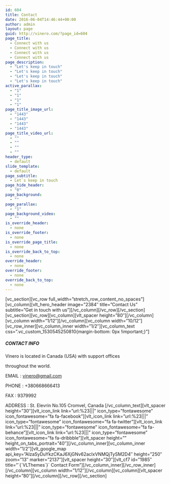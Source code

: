 ```yaml
---
id: 604
title: Contact
date: 2016-06-04T14:46:44+00:00
author: admin
layout: page
guid: http://vinero.com/?page_id=604
page_title:
  - Connect with us
  - Connect with us
  - Connect with us
  - Connect with us
page_description:
  - "Let's keep in touch"
  - "Let's keep in touch"
  - "Let's keep in touch"
  - "Let's keep in touch"
active_parallax:
  - "1"
  - "1"
  - "1"
  - "1"
page_title_image_url:
  - "1443"
  - "1443"
  - "1443"
  - "1443"
page_title_video_url:
  - ""
  - ""
  - ""
  - ""
header_type:
  - default
slide_template:
  - default
page_subtitle:
  - Let`s keep in touch
page_hide_header:
  - "0"
page_background:
  - ""
page_parallax:
  - "1"
page_background_video:
  - ""
is_override_header:
  - none
is_override_footer:
  - none
is_override_page_title:
  - none
is_override_back_to_top:
  - none
override_header:
  - none
override_footer:
  - none
override_back_to_top:
  - none
---
```

\[vc\_section\]\[vc\_row full\_width=&#8221;stretch\_row\_content\_no\_spaces&#8221;\]\[vc\_column\]\[vlt\_hero\_header image=&#8221;2384&#8243; title=&#8221;Contact Us&#8221; subtitle=&#8221;Get in touch with us&#8221;\]\[/vc\_column\]\[/vc\_row\]\[/vc\_section\]\[vc\_section\]\[vc\_row\]\[vc\_column\]\[vlt\_spacer height=&#8221;80&#8243;\]\[/vc\_column\]\[vc\_column width=&#8221;1/12&#8243;\]\[/vc\_column\]\[vc\_column width=&#8221;10/12&#8243;\]\[vc\_row\_inner\]\[vc\_column\_inner width=&#8221;1/2&#8243;\]\[vc\_column\_text css=&#8221;.vc\_custom_1530545250810{margin-bottom: 0px !important;}&#8221;\] 

##### CONTACT INFO

Vinero is located in Canada (USA) with support offices
  
throughout the world.

EMAIL
:   <vinero@gmail.com>

PHONE
:   +380668666413

FAX
:   9379992

ADDRESS
:   St. Elevrin No.105 Cromvel, Canada \[/vc\_column\_text\]\[vlt\_spacer height=&#8221;30&#8243;\]\[vlt\_icon\_link link=&#8221;url:%23|||&#8221; icon\_type=&#8221;fontawesome&#8221; icon\_fontawesome=&#8221;fa fa-facebook&#8221;\]\[vlt\_icon\_link link=&#8221;url:%23|||&#8221; icon\_type=&#8221;fontawesome&#8221; icon\_fontawesome=&#8221;fa fa-twitter&#8221;\]\[vlt\_icon\_link link=&#8221;url:%23|||&#8221; icon\_type=&#8221;fontawesome&#8221; icon\_fontawesome=&#8221;fa fa-behance&#8221;\]\[vlt\_icon\_link link=&#8221;url:%23|||&#8221; icon\_type=&#8221;fontawesome&#8221; icon\_fontawesome=&#8221;fa fa-dribbble&#8221;\]\[vlt\_spacer height=&#8221;&#8221; height\_on\_tabs\_portrait=&#8221;40&#8243;\]\[/vc\_column\_inner\]\[vc\_column\_inner width=&#8221;1/2&#8243;\]\[vlt\_google\_map api\_key=&#8221;AIzaSyDuYkzCKaJ6XjGNv62acIxVNMQjTySM2D4&#8243; height=&#8221;250&#8243; zoom=&#8221;13&#8243; marker=&#8221;2137&#8243;\]\[vlt\_spacer height=&#8221;30&#8243;\]\[vlt\_cf7 id=&#8221;1985&#8243; title=&#8221;\`{\`VLThemes\`}\` Contact Form&#8221;\]\[/vc\_column\_inner\]\[/vc\_row\_inner\]\[/vc\_column\]\[vc\_column width=&#8221;1/12&#8243;\]\[/vc\_column\]\[vc\_column\]\[vlt\_spacer height=&#8221;80&#8243;\]\[/vc\_column\]\[/vc\_row\]\[/vc\_section\]